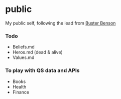 public
===============

My public self, following the lead from [Buster Benson](http://github.com/busterbenson/public)

### Todo

* Beliefs.md
* Heros.md (dead & alive)
* Values.md

### To play with QS data and APIs

* Books
* Health
* Finance